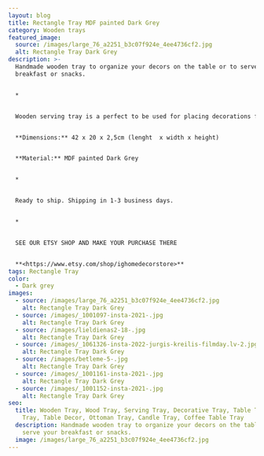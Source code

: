 ```yaml
---
layout: blog
title: Rectangle Tray MDF painted Dark Grey
category: Wooden trays
featured_image:
  source: /images/large_76_a2251_b3c07f924e_4ee4736cf2.jpg
  alt: Rectangle Tray Dark Grey
description: >-
  Handmade wooden tray to organize your decors on the table or to serve your
  breakfast or snacks.


  *


  Wooden serving tray is a perfect to be used for placing decorations for any holidays- Easter, Advent time, Christmas. You can use it as a serving tray while you have your breakfast, an ottoman tray in your living room or as a candle or decoration holder on your bedside table. Also perfect housewarming, Birthday or Mother's Day gift.


  **Dimensions:** 42 x 20 x 2,5cm (lenght  x width x height)


  **Material:** MDF painted Dark Grey


  *


  Ready to ship. Shipping in 1-3 business days.


  *


  SEE OUR ETSY SHOP AND MAKE YOUR PURCHASE THERE


  **<https://www.etsy.com/shop/ighomedecorstore>**
tags: Rectangle Tray
color:
  - Dark grey
images:
  - source: /images/large_76_a2251_b3c07f924e_4ee4736cf2.jpg
    alt: Rectangle Tray Dark Grey
  - source: /images/_1001097-insta-2021-.jpg
    alt: Rectangle Tray Dark Grey
  - source: /images/lieldienas2-18-.jpg
    alt: Rectangle Tray Dark Grey
  - source: /images/_1061326-insta-2022-jurgis-kreilis-filmday.lv-2.jpg
    alt: Rectangle Tray Dark Grey
  - source: /images/betleme-5-.jpg
    alt: Rectangle Tray Dark Grey
  - source: /images/_1001161-insta-2021-.jpg
    alt: Rectangle Tray Dark Grey
  - source: /images/_1001152-insta-2021-.jpg
    alt: Rectangle Tray Dark Grey
seo:
  title: Wooden Tray, Wood Tray, Serving Tray, Decorative Tray, Table Tray, Tea
    Tray, Table Decor, Ottoman Tray, Candle Tray, Coffee Table Tray
  description: Handmade wooden tray to organize your decors on the table or to
    serve your breakfast or snacks.
  image: /images/large_76_a2251_b3c07f924e_4ee4736cf2.jpg
---
```

